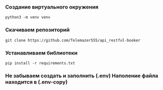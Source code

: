 ### Создание виртуального окружения
```
python3 -m venv venv
```
### Скачиваем репозиторий 
```
git clone https://github.com/Telemazer555/api_restful-booker
```
### Устанавливаем библиотеки
```
pip install -r requirements.txt
```
### Не забываем создать и заполнить (.env) Наполение файла находится в (.env-copy)

